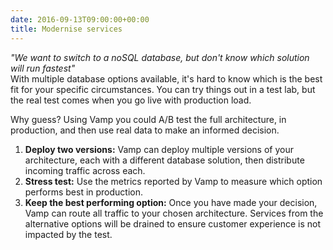 ```yaml
---
date: 2016-09-13T09:00:00+00:00
title: Modernise services
---
```


_"We want to switch to a noSQL database, but don't know which solution will run fastest"_  
With multiple database options available, it's hard to know which is the best fit for your specific circumstances. You can try things out in a test lab, but the real test comes when you go live with production load.

Why guess? Using Vamp you could A/B test the full architecture, in production, and then use real data to make an informed decision.   

1. __Deploy two versions:__ Vamp can deploy multiple versions of your architecture, each with a different database solution, then distribute incoming traffic across each.
2. __Stress test:__ Use the metrics reported by Vamp to measure which option performs best in production.
3. __Keep the best performing option:__ Once you have made your decision, Vamp can route all traffic to your chosen architecture. Services from the alternative options will be drained to ensure customer experience is not impacted by the test.

